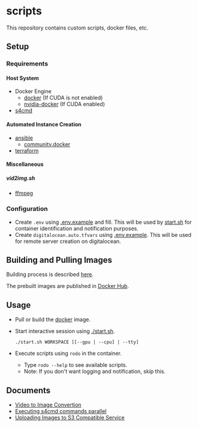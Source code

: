 # scripts

This repository contains custom scripts, docker files, etc. 

## Setup

### Requirements

#### Host System
- Docker Engine
    - [docker](https://docs.docker.com/engine/install/ubuntu/) (If CUDA is not enabled)
    - [nvidia-docker](https://docs.nvidia.com/datacenter/cloud-native/container-toolkit/install-guide.html) (If CUDA enabled)
- [s4cmd](https://github.com/bloomreach/s4cmd)

#### Automated Instance Creation
- [ansible](https://docs.ansible.com/ansible/latest/installation_guide/intro_installation.html?extIdCarryOver=true&sc_cid=701f2000001OH7YAAW)
    - [community.docker](https://docs.ansible.com/ansible/latest/collections/community/docker/index.html)
- [terraform](https://www.terraform.io/downloads)

#### Miscellaneous

##### vid2img.sh
- [ffmpeg](https://ffmpeg.org/download.html)

### Configuration
- Create `.env` using [.env.example](./.env.example) and fill. This will be used by  [start.sh](./start.sh) for 
container identification and notification purposes.
- Create `digitalocean.auto.tfvars` using [.env.example](./terraform/digitalocean.auto.example.tfvars). This will be
used for remote server creation on digitalocean.  

## Building and Pulling Images

Building process is described [here](./docker). 

The prebuilt images are published in [Docker Hub](https://hub.docker.com/repository/docker/rodones/colmap).

## Usage

- Pull or build the [docker](./docker) image.

- Start interactive session using [./start.sh](./start.sh).

      ./start.sh WORKSPACE [[--gpu | --cpu] | --tty]

- Execute scripts using `rodo` in the container.
  - Type `rodo --help` to see available scripts.
  - Note: If you don't want logging and notification, skip this.


## Documents

- [Video to Image Convertion](docs/converting-video-to-images.md)
- [Executing s4cmd commands parallel](docs/s4cmd-parallel-parallel-execution.md)
- [Uploading Images to S3 Compatible Service](docs/uploading-images.md)

